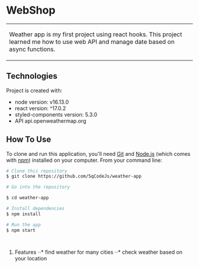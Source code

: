 # WebShop

<table>
<tr>
<td>
 
Weather app is my first project using react hooks. This project learned me how to use web API and manage date based on async functions.
</td>
</tr>
</table>

## Technologies

Project is created with:

- node version: v16.13.0
- react version: ^17.0.2
- styled-components version: 5.3.0
- API api.openweathermap.org

## How To Use

To clone and run this application, you'll need [Git](https://git-scm.com) and [Node.js](https://nodejs.org/en/download/) (which comes with [npm](http://npmjs.com)) installed on your computer. From your command line:

```bash
# Clone this repository
$ git clone https://github.com/SqCodeJs/weather-app

# Go into the repository

$ cd weather-app

# Install dependencies
$ npm install

# Run the app
$ npm start




```

1. Features
   ⋅⋅* find weather for many cities
   ⋅⋅* check weather based on your location
